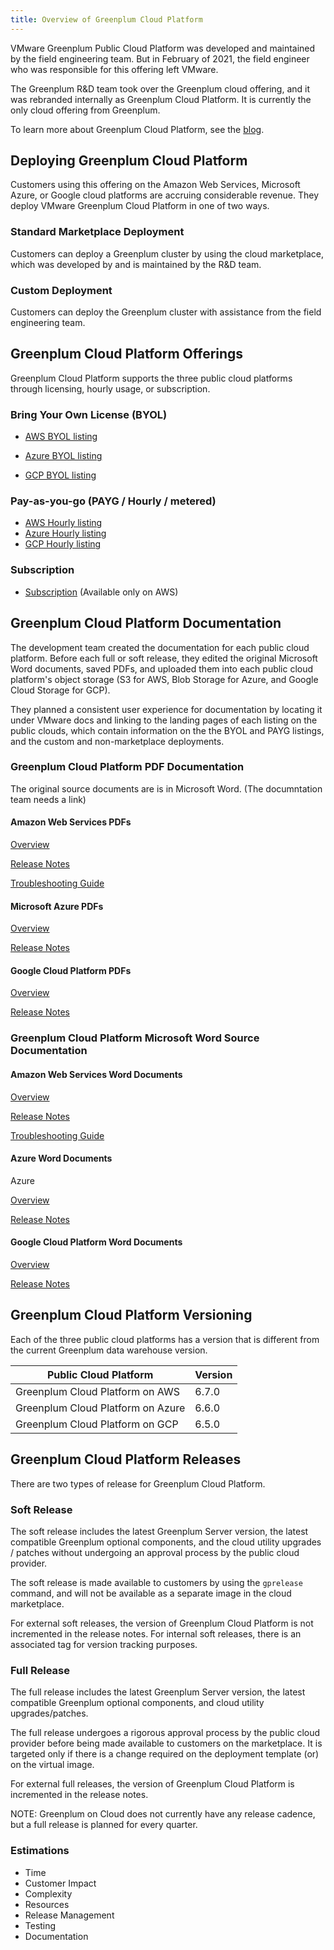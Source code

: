 ```yaml
---
title: Overview of Greenplum Cloud Platform 
---
```


VMware Greenplum Public Cloud Platform was developed and maintained by the field engineering team. But in February of 2021, the field engineer who was responsible for this offering left VMware.  

The Greenplum R&D team took over the Greenplum cloud offering, and it was rebranded internally as Greenplum Cloud Platform. It is currently the only cloud offering from Greenplum. 

To learn more about Greenplum Cloud Platform, see the [blog](https://greenplum.org/deploying-in-the-cloud/).

## <a id="gpcp_deployment"></a>Deploying Greenplum Cloud Platform

Customers using this offering on the Amazon Web Services, Microsoft Azure, or Google cloud platforms are accruing considerable revenue. They deploy VMware Greenplum Cloud Platform in one of two ways.
   
### <a id="standard_deployment"></a>Standard Marketplace Deployment
Customers can deploy a Greenplum cluster by using the cloud marketplace, which was developed by and is maintained by the R&D team.

### <a id="custom_deployment"></a>Custom Deployment
Customers can deploy the Greenplum cluster with assistance from the field engineering team.

## <a id="gpcp_offerings"></a>Greenplum Cloud Platform Offerings

Greenplum Cloud Platform supports the three public cloud platforms through licensing, hourly usage, or subscription.

### <a id="BYOL"></a>Bring Your Own License (BYOL)

-  [AWS BYOL listing](https://aws.amazon.com/marketplace/pp/prodview-piiukzn26stas)

-  [Azure BYOL listing](https://azuremarketplace.microsoft.com/en-us/marketplace/apps/pivotal.pivotal-greenplum-azure-byol?tab=Overview)

-  [GCP BYOL listing](https://console.cloud.google.com/marketplace/product/pivotal-public/pivotal-greenplum-byol?project=pivotal-public)

### <a id="Hourly usage"></a>Pay-as-you-go (PAYG / Hourly / metered)

-   [AWS Hourly listing](https://aws.amazon.com/marketplace/pp/prodview-sbg6yvoyllr46?sr=0-1&ref_=beagle&applicationId=AWSMPContessa)
-   [Azure Hourly listing](https://azuremarketplace.microsoft.com/en-us/marketplace/apps/pivotal.pivotal-greenplum-azure-hourly?tab=Overview)
-   [GCP Hourly listing](https://console.cloud.google.com/marketplace/product/pivotal-public/pivotal-greenplum-metered?project=pivotal-public)

### <a id="Subscription"></a>Subscription

-   [Subscription](https://aws.amazon.com/marketplace/pp/prodview-k4snnsc2cznxk?sr=0-3&ref_=beagle&applicationId=AWSMPContessa) (Available only on AWS)

## <a id="gpcp_documentation"></a>Greenplum Cloud Platform Documentation 

The development team created the documentation for each public cloud platform. Before each full or soft release, they edited the original Microsoft Word documents, saved PDFs, and uploaded them into each public cloud platform's object storage (S3 for AWS, Blob Storage for Azure, and Google Cloud Storage for GCP). 

They planned a consistent user experience for documentation by locating it under VMware docs and linking to the landing pages of each listing on the public clouds, which contain information on the  the BYOL and PAYG listings, and the custom and non-marketplace deployments. 

### <a id="PDF_docs"></a> Greenplum Cloud Platform PDF Documentation

The original source documents are is in Microsoft Word. (The documntation team needs a link)

#### <a id="AWS PDFs"></a>Amazon Web Services PDFs

[Overview](https://vmware-tanzu-greenplum-docs.s3.amazonaws.com/VMware+Tanzu+Greenplum+on+AWS+Marketplace+Overview+v6.7.pdf)

[Release Notes](https://vmware-tanzu-greenplum-docs.s3.amazonaws.com/VMware+Tanzu+Greenplum+on+AWS+Marketplace+Release+Notes+v6.7.pdf)

[Troubleshooting Guide](https://vmware-tanzu-greenplum-docs.s3.amazonaws.com/VMware+Tanzu+Greenplum+on+AWS+Marketplace+Troubleshooting+Guide+v6.7.pdf)

#### <a id="Azure PDFs"></a>Microsoft Azure PDFs

[Overview](https://greenplum.blob.core.windows.net/vmware-tanzu-greenplum-docs/VMware%20Tanzu%20Greenplum%20on%20Azure%20Marketplace%20Overview%20v6.6.pdf)

[Release Notes](https://greenplum.blob.core.windows.net/vmware-tanzu-greenplum-docs/VMware%20Tanzu%20Greenplum%20on%20Azure%20Marketplace%20Release%20Notes%20v6.6.pdf)

#### <a id="GCP PDFs"></a>Google Cloud Platform PDFs

[Overview](https://storage.cloud.google.com/vmware-tanzu-docs/VMware%20Tanzu%20Greenplum%20on%20GCP%20Marketplace%20Overview%20v6.5.1.pdf?_ga=2.103586560.-1634467729.1653031118&_gac=1.220981994.1656485649.CjwKCAjwzeqVBhAoEiwAOrEmzbZvtpG98ZAd1OLxRSYxxLXAhUAF8B1gv8PIYDQtGEza88xaC_N8gRoCl3sQAvD_BwE)

[Release Notes](https://storage.cloud.google.com/vmware-tanzu-docs/VMware%20Tanzu%20Greenplum%20on%20GCP%20Marketplace%20Release%20Notes%20v6.5.1.pdf?_ga=2.103586560.-1634467729.1653031118&_gac=1.220981994.1656485649.CjwKCAjwzeqVBhAoEiwAOrEmzbZvtpG98ZAd1OLxRSYxxLXAhUAF8B1gv8PIYDQtGEza88xaC_N8gRoCl3sQAvD_BwE)

### <a id="Word_docs"></a> Greenplum Cloud Platform Microsoft Word Source Documentation

#### <a id="AWS Word Docs"></a>Amazon Web Services Word Documents

[Overview](https://onevmw.sharepoint.com/:w:/r/teams/tanzudataservices/Shared%20Documents/Tanzu%20[…]x?d=wda432acb0b3b4cc5805d81b1e43796c4&csf=1&web=1&e=LcTEsD)

[Release Notes](https://onevmw.sharepoint.com/:w:/r/teams/tanzudataservices/Shared%20Documents/Tanzu%20[…]x?d=w4a3e34edc59f47aca4b71d05c5dd962c&csf=1&web=1&e=oOWZxR)

[Troubleshooting Guide](https://onevmw.sharepoint.com/:w:/r/teams/tanzudataservices/Shared%20Documents/Tanzu%20[…]x?d=w6f3e8ccabea947d6a9694cb775e4dd28&csf=1&web=1&e=mNkOwt)

#### <a id="Azure Word Docs"></a>Azure Word Documents

Azure

[Overview](https://onevmw.sharepoint.com/:w:/r/teams/tanzudataservices/Shared%20Documents/Tanzu%20[…]x?d=wdfef2bed99224816ad4f1fee5dfe29e2&csf=1&web=1&e=KVOduW)

[Release Notes](https://onevmw.sharepoint.com/:w:/r/teams/tanzudataservices/Shared%20Documents/Tanzu%20[…]x?d=w5587740ab17f4a21a1da1ccc250bc135&csf=1&web=1&e=UGHVrn)

#### <a id="GCP Word Docs"></a>Google Cloud Platform Word Documents

[Overview](https://onevmw.sharepoint.com/:w:/r/teams/tanzudataservices/Shared%20Documents/Tanzu%20[…]x?d=w553e0504f6064b4fba8f2c4e128afaf4&csf=1&web=1&e=tcVaiT)

[Release Notes](https://onevmw.sharepoint.com/:w:/r/teams/tanzudataservices/Shared%20Documents/Tanzu%20[…]x?d=w363b8511d4b74106b37bc5faf238e886&csf=1&web=1&e=TGFPZf)

## <a id="gpcp_versioning"></a>Greenplum Cloud Platform Versioning

Each of the three public cloud platforms has a version that is different from the current Greenplum data warehouse version.

|Public Cloud Platform | Version |
|------|---------------|
|Greenplum Cloud Platform on AWS|6.7.0|
|Greenplum Cloud Platform on Azure|6.6.0|
|Greenplum Cloud Platform on GCP|6.5.0|

## <a id="gpcp_releases"></a>Greenplum Cloud Platform Releases

There are two types of release for Greenplum Cloud Platform.

### Soft Release

The soft release includes the latest Greenplum Server version, the latest compatible Greenplum optional components, and the cloud utility upgrades / patches without undergoing an approval process by the public cloud provider. 

The soft release is made available to customers by using the `gprelease` command, and will not be available as a separate image in the cloud marketplace. 

For external soft releases, the version of Greenplum Cloud Platform is not incremented in the release notes. For internal soft releases, there is an associated tag for version tracking purposes.

### Full Release

The full release includes the latest Greenplum Server version, the latest compatible Greenplum optional components, and cloud utility upgrades/patches. 

The full release undergoes a rigorous approval process by the public cloud provider before being made available to customers on the marketplace. It is targeted only if there is a change required on the deployment template (or) on the virtual image. 

For external full releases, the version of Greenplum Cloud Platform is incremented in the release notes. 

NOTE: Greenplum on Cloud does not currently have any release cadence, but a full release is planned for every quarter.

### Estimations

-   Time	
-   Customer Impact	
-   Complexity	
-   Resources	
-   Release Management	
-   Testing	
-   Documentation	